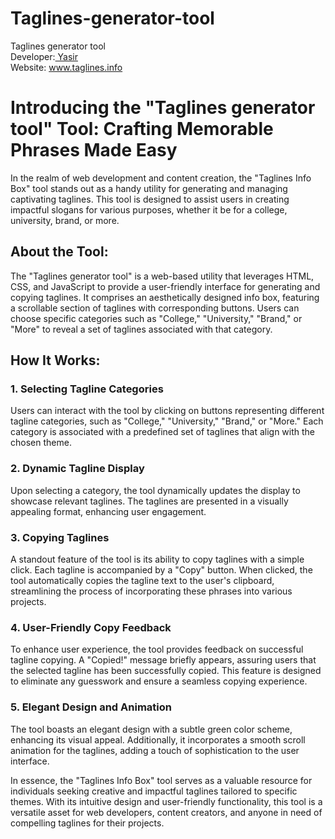 # Taglines-generator-tool
Taglines generator tool
<br> Developer:<a href="https://www.taglines.info/"> Yasir </a>
<br> Website: <a href="https://www.taglines.info/"> www.taglines.info </a>
<br> 
# Introducing the "Taglines generator tool" Tool: Crafting Memorable Phrases Made Easy

In the realm of web development and content creation, the "Taglines Info Box" tool stands out as a handy utility for generating and managing captivating taglines. This tool is designed to assist users in creating impactful slogans for various purposes, whether it be for a college, university, brand, or more.

## About the Tool:

The "Taglines generator tool" is a web-based utility that leverages HTML, CSS, and JavaScript to provide a user-friendly interface for generating and copying taglines. It comprises an aesthetically designed info box, featuring a scrollable section of taglines with corresponding buttons. Users can choose specific categories such as "College," "University," "Brand," or "More" to reveal a set of taglines associated with that category.

## How It Works:

### 1. Selecting Tagline Categories
Users can interact with the tool by clicking on buttons representing different tagline categories, such as "College," "University," "Brand," or "More." Each category is associated with a predefined set of taglines that align with the chosen theme.

### 2. Dynamic Tagline Display
Upon selecting a category, the tool dynamically updates the display to showcase relevant taglines. The taglines are presented in a visually appealing format, enhancing user engagement.

### 3. Copying Taglines
A standout feature of the tool is its ability to copy taglines with a simple click. Each tagline is accompanied by a "Copy" button. When clicked, the tool automatically copies the tagline text to the user's clipboard, streamlining the process of incorporating these phrases into various projects.

### 4. User-Friendly Copy Feedback
To enhance user experience, the tool provides feedback on successful tagline copying. A "Copied!" message briefly appears, assuring users that the selected tagline has been successfully copied. This feature is designed to eliminate any guesswork and ensure a seamless copying experience.

### 5. Elegant Design and Animation
The tool boasts an elegant design with a subtle green color scheme, enhancing its visual appeal. Additionally, it incorporates a smooth scroll animation for the taglines, adding a touch of sophistication to the user interface.

In essence, the "Taglines Info Box" tool serves as a valuable resource for individuals seeking creative and impactful taglines tailored to specific themes. With its intuitive design and user-friendly functionality, this tool is a versatile asset for web developers, content creators, and anyone in need of compelling taglines for their projects.
